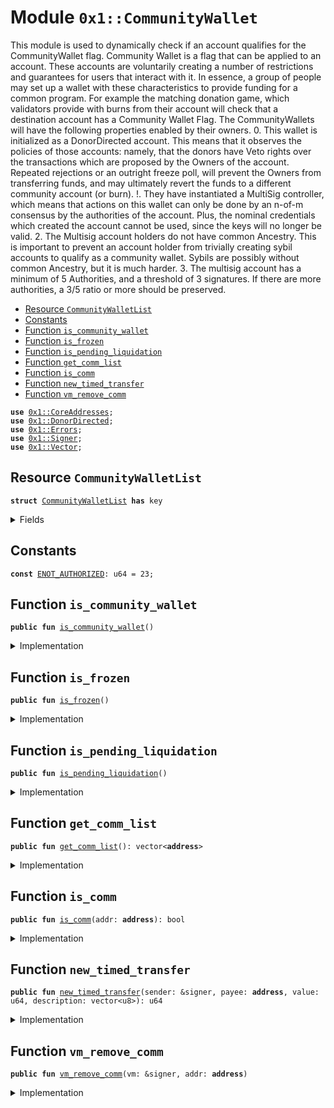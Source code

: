 
<a name="0x1_CommunityWallet"></a>

# Module `0x1::CommunityWallet`

This module is used to dynamically check if an account qualifies for the CommunityWallet flag.
Community Wallet is a flag that can be applied to an account.
These accounts are voluntarily creating a number of restrictions and guarantees for users that interact with it.
In essence, a group of people may set up a wallet with these characteristics to provide funding for a common program.
For example the matching donation game, which validators provide with burns from their account will check that a destination account has a Community Wallet Flag.
The CommunityWallets will have the following properties enabled by their owners.
0. This wallet is initialized as a DonorDirected account. This means that it observes the policies of those accounts: namely, that the donors have Veto rights over the transactions which are proposed by the Owners of the account. Repeated rejections or an outright freeze poll, will prevent the Owners from transferring funds, and may ultimately revert the funds to a different community account (or burn).
!. They have instantiated a MultiSig controller, which means that actions on this wallet can only be done by an n-of-m consensus by the authorities of the account. Plus, the nominal credentials which created the account cannot be used, since the keys will no longer be valid.
2. The Multisig account holders do not have common Ancestry. This is important to prevent an account holder from trivially creating sybil accounts to qualify as a community wallet. Sybils are possibly without common Ancestry, but it is much harder.
3. The multisig account has a minimum of 5 Authorities, and a threshold of 3 signatures. If there are more authorities, a 3/5 ratio or more should be preserved.


-  [Resource `CommunityWalletList`](#0x1_CommunityWallet_CommunityWalletList)
-  [Constants](#@Constants_0)
-  [Function `is_community_wallet`](#0x1_CommunityWallet_is_community_wallet)
-  [Function `is_frozen`](#0x1_CommunityWallet_is_frozen)
-  [Function `is_pending_liquidation`](#0x1_CommunityWallet_is_pending_liquidation)
-  [Function `get_comm_list`](#0x1_CommunityWallet_get_comm_list)
-  [Function `is_comm`](#0x1_CommunityWallet_is_comm)
-  [Function `new_timed_transfer`](#0x1_CommunityWallet_new_timed_transfer)
-  [Function `vm_remove_comm`](#0x1_CommunityWallet_vm_remove_comm)


<pre><code><b>use</b> <a href="CoreAddresses.md#0x1_CoreAddresses">0x1::CoreAddresses</a>;
<b>use</b> <a href="DonorDirected.md#0x1_DonorDirected">0x1::DonorDirected</a>;
<b>use</b> <a href="../../../../../../../DPN/releases/artifacts/current/build/MoveStdlib/docs/Errors.md#0x1_Errors">0x1::Errors</a>;
<b>use</b> <a href="../../../../../../../DPN/releases/artifacts/current/build/MoveStdlib/docs/Signer.md#0x1_Signer">0x1::Signer</a>;
<b>use</b> <a href="../../../../../../../DPN/releases/artifacts/current/build/MoveStdlib/docs/Vector.md#0x1_Vector">0x1::Vector</a>;
</code></pre>



<a name="0x1_CommunityWallet_CommunityWalletList"></a>

## Resource `CommunityWalletList`



<pre><code><b>struct</b> <a href="CommunityWallet.md#0x1_CommunityWallet_CommunityWalletList">CommunityWalletList</a> <b>has</b> key
</code></pre>



<details>
<summary>Fields</summary>


<dl>
<dt>
<code>list: vector&lt;<b>address</b>&gt;</code>
</dt>
<dd>

</dd>
</dl>


</details>

<a name="@Constants_0"></a>

## Constants


<a name="0x1_CommunityWallet_ENOT_AUTHORIZED"></a>



<pre><code><b>const</b> <a href="CommunityWallet.md#0x1_CommunityWallet_ENOT_AUTHORIZED">ENOT_AUTHORIZED</a>: u64 = 23;
</code></pre>



<a name="0x1_CommunityWallet_is_community_wallet"></a>

## Function `is_community_wallet`



<pre><code><b>public</b> <b>fun</b> <a href="CommunityWallet.md#0x1_CommunityWallet_is_community_wallet">is_community_wallet</a>()
</code></pre>



<details>
<summary>Implementation</summary>


<pre><code><b>public</b> <b>fun</b> <a href="CommunityWallet.md#0x1_CommunityWallet_is_community_wallet">is_community_wallet</a>() {

  // <b>has</b> <a href="DonorDirected.md#0x1_DonorDirected">DonorDirected</a> instantiated

  // <b>has</b> <a href="MultiSigPayment.md#0x1_MultiSigPayment">MultiSigPayment</a> instantiated

  // multisig <b>has</b> 3/5 threshold, and minimum 3 and 5.

  // the multisig authorities are unrelated per <a href="Ancestry.md#0x1_Ancestry">Ancestry</a>

}
</code></pre>



</details>

<a name="0x1_CommunityWallet_is_frozen"></a>

## Function `is_frozen`



<pre><code><b>public</b> <b>fun</b> <a href="CommunityWallet.md#0x1_CommunityWallet_is_frozen">is_frozen</a>()
</code></pre>



<details>
<summary>Implementation</summary>


<pre><code><b>public</b> <b>fun</b> <a href="CommunityWallet.md#0x1_CommunityWallet_is_frozen">is_frozen</a>() {

}
</code></pre>



</details>

<a name="0x1_CommunityWallet_is_pending_liquidation"></a>

## Function `is_pending_liquidation`



<pre><code><b>public</b> <b>fun</b> <a href="CommunityWallet.md#0x1_CommunityWallet_is_pending_liquidation">is_pending_liquidation</a>()
</code></pre>



<details>
<summary>Implementation</summary>


<pre><code><b>public</b> <b>fun</b> <a href="CommunityWallet.md#0x1_CommunityWallet_is_pending_liquidation">is_pending_liquidation</a>() {

}
</code></pre>



</details>

<a name="0x1_CommunityWallet_get_comm_list"></a>

## Function `get_comm_list`



<pre><code><b>public</b> <b>fun</b> <a href="CommunityWallet.md#0x1_CommunityWallet_get_comm_list">get_comm_list</a>(): vector&lt;<b>address</b>&gt;
</code></pre>



<details>
<summary>Implementation</summary>


<pre><code><b>public</b> <b>fun</b> <a href="CommunityWallet.md#0x1_CommunityWallet_get_comm_list">get_comm_list</a>(): vector&lt;<b>address</b>&gt; <b>acquires</b> <a href="CommunityWallet.md#0x1_CommunityWallet_CommunityWalletList">CommunityWalletList</a>{
  <b>if</b> (<b>exists</b>&lt;<a href="CommunityWallet.md#0x1_CommunityWallet_CommunityWalletList">CommunityWalletList</a>&gt;(@0x0)) {
    <b>let</b> s = <b>borrow_global</b>&lt;<a href="CommunityWallet.md#0x1_CommunityWallet_CommunityWalletList">CommunityWalletList</a>&gt;(@0x0);
    <b>return</b> *&s.list
  } <b>else</b> {
    <b>return</b> <a href="../../../../../../../DPN/releases/artifacts/current/build/MoveStdlib/docs/Vector.md#0x1_Vector_empty">Vector::empty</a>&lt;<b>address</b>&gt;()
  }
}
</code></pre>



</details>

<a name="0x1_CommunityWallet_is_comm"></a>

## Function `is_comm`



<pre><code><b>public</b> <b>fun</b> <a href="CommunityWallet.md#0x1_CommunityWallet_is_comm">is_comm</a>(addr: <b>address</b>): bool
</code></pre>



<details>
<summary>Implementation</summary>


<pre><code><b>public</b> <b>fun</b> <a href="CommunityWallet.md#0x1_CommunityWallet_is_comm">is_comm</a>(addr: <b>address</b>): bool <b>acquires</b> <a href="CommunityWallet.md#0x1_CommunityWallet_CommunityWalletList">CommunityWalletList</a>{
  <b>let</b> s = <b>borrow_global</b>&lt;<a href="CommunityWallet.md#0x1_CommunityWallet_CommunityWalletList">CommunityWalletList</a>&gt;(@0x0);
  <a href="../../../../../../../DPN/releases/artifacts/current/build/MoveStdlib/docs/Vector.md#0x1_Vector_contains">Vector::contains</a>&lt;<b>address</b>&gt;(&s.list, &addr)
}
</code></pre>



</details>

<a name="0x1_CommunityWallet_new_timed_transfer"></a>

## Function `new_timed_transfer`



<pre><code><b>public</b> <b>fun</b> <a href="CommunityWallet.md#0x1_CommunityWallet_new_timed_transfer">new_timed_transfer</a>(sender: &signer, payee: <b>address</b>, value: u64, description: vector&lt;u8&gt;): u64
</code></pre>



<details>
<summary>Implementation</summary>


<pre><code><b>public</b> <b>fun</b> <a href="CommunityWallet.md#0x1_CommunityWallet_new_timed_transfer">new_timed_transfer</a>(
sender: &signer, payee: <b>address</b>, value: u64, description: vector&lt;u8&gt;
): u64 <b>acquires</b> <a href="CommunityWallet.md#0x1_CommunityWallet_CommunityWalletList">CommunityWalletList</a> {
// firstly check <b>if</b> payee is a slow wallet
// TODO: This function should check <b>if</b> the account is a slow wallet before sending
// but there's a circular dependency <b>with</b> <a href="DiemAccount.md#0x1_DiemAccount">DiemAccount</a> which <b>has</b> the slow wallet <b>struct</b>.
// curretly we <b>move</b> that check <b>to</b> the transaction <b>script</b> <b>to</b> initialize the payment.
// <b>assert</b>!(<a href="DiemAccount.md#0x1_DiemAccount_is_slow">DiemAccount::is_slow</a>(payee), EIS_NOT_SLOW_WALLET);

<b>let</b> sender_addr = <a href="../../../../../../../DPN/releases/artifacts/current/build/MoveStdlib/docs/Signer.md#0x1_Signer_address_of">Signer::address_of</a>(sender);
<b>let</b> list = <a href="CommunityWallet.md#0x1_CommunityWallet_get_comm_list">get_comm_list</a>();
<b>assert</b>!(
<a href="../../../../../../../DPN/releases/artifacts/current/build/MoveStdlib/docs/Vector.md#0x1_Vector_contains">Vector::contains</a>&lt;<b>address</b>&gt;(&list, &sender_addr),
<a href="../../../../../../../DPN/releases/artifacts/current/build/MoveStdlib/docs/Errors.md#0x1_Errors_requires_role">Errors::requires_role</a>(<a href="CommunityWallet.md#0x1_CommunityWallet_ENOT_AUTHORIZED">ENOT_AUTHORIZED</a>)
);

<a href="DonorDirected.md#0x1_DonorDirected_new_timed_transfer">DonorDirected::new_timed_transfer</a>(sender, payee, value, description)
}
</code></pre>



</details>

<a name="0x1_CommunityWallet_vm_remove_comm"></a>

## Function `vm_remove_comm`



<pre><code><b>public</b> <b>fun</b> <a href="CommunityWallet.md#0x1_CommunityWallet_vm_remove_comm">vm_remove_comm</a>(vm: &signer, addr: <b>address</b>)
</code></pre>



<details>
<summary>Implementation</summary>


<pre><code><b>public</b> <b>fun</b> <a href="CommunityWallet.md#0x1_CommunityWallet_vm_remove_comm">vm_remove_comm</a>(vm: &signer, addr: <b>address</b>) <b>acquires</b> <a href="CommunityWallet.md#0x1_CommunityWallet_CommunityWalletList">CommunityWalletList</a> {
  <a href="CoreAddresses.md#0x1_CoreAddresses_assert_diem_root">CoreAddresses::assert_diem_root</a>(vm);
  <b>if</b> (!<b>exists</b>&lt;<a href="CommunityWallet.md#0x1_CommunityWallet_CommunityWalletList">CommunityWalletList</a>&gt;(@0x0)) <b>return</b>;

  <b>let</b> list = <a href="CommunityWallet.md#0x1_CommunityWallet_get_comm_list">get_comm_list</a>();
  <b>let</b> (yes, i) = <a href="../../../../../../../DPN/releases/artifacts/current/build/MoveStdlib/docs/Vector.md#0x1_Vector_index_of">Vector::index_of</a>&lt;<b>address</b>&gt;(&list, &addr);
  <b>if</b> (yes) {
    <b>let</b> s = <b>borrow_global_mut</b>&lt;<a href="CommunityWallet.md#0x1_CommunityWallet_CommunityWalletList">CommunityWalletList</a>&gt;(@0x0);
    <a href="../../../../../../../DPN/releases/artifacts/current/build/MoveStdlib/docs/Vector.md#0x1_Vector_remove">Vector::remove</a>(&<b>mut</b> s.list, i);
  }
}
</code></pre>



</details>
